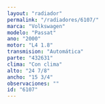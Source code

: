 ```yaml
---
layout: "radiador"
permalink: "/radiadores/6107/"
marca: "Volkswagen"
modelo: "Passat"
ano: "2000"
motor: "L4 1.8"
transmision: "Automática"
parte: "432631"
clima: "Con clima"
alto: "24 7/8"
ancho: "15 3/4"
observaciones: ""
id: "6107"
---
```


